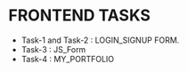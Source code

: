 
# FRONTEND TASKS


- Task-1 and Task-2 : LOGIN_SIGNUP FORM.
- Task-3 : JS_Form
- Task-4 : MY_PORTFOLIO
